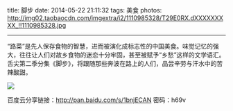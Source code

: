 title: 脚步
date: 2014-05-22 21:11:32
tags: 美食
photos: http://img02.taobaocdn.com/imgextra/i2/1110985328/T29E0RX.dXXXXXXXXX_!!1110985328.jpg

---

“路菜”是先人保存食物的智慧，进而被演化成标志性的中国美食。味觉记忆的强大，往往让人们对故乡食物的迷恋十分牢固，甚至被赋予“乡愁”这样的文学语汇。舌尖第二季分集《脚步》，将跟随那些奔波在路上的人们，品尝辛劳与汗水中的苦辣酸甜。

<!-- more -->

![](http://img02.taobaocdn.com/imgextra/i2/1110985328/T29E0RX.dXXXXXXXXX_!!1110985328.jpg)

百度云分享链接：http://pan.baidu.com/s/1bnjECAN 密码：h69v